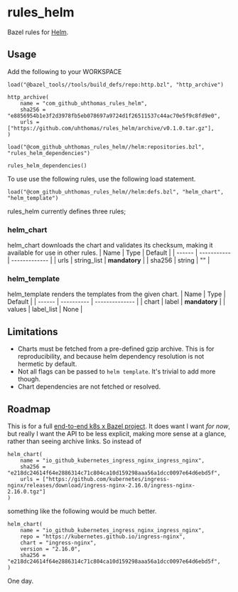 # rules_helm
Bazel rules for [Helm](https://helm.sh/).

## Usage
Add the following to your WORKSPACE
```starlark
load("@bazel_tools//tools/build_defs/repo:http.bzl", "http_archive")

http_archive(
    name = "com_github_uhthomas_rules_helm",
    sha256 = "e8856954b1e3f2d3978fb5eb078697a9724d1f26511537c44ac70e5f9c8fd9e0",
    urls = ["https://github.com/uhthomas/rules_helm/archive/v0.1.0.tar.gz"],
)

load("@com_github_uhthomas_rules_helm//helm:repositories.bzl", "rules_helm_dependencies")

rules_helm_dependencies()
```

To use use the following rules, use the following load statement.
```starlark
load("@com_github_uhthomas_rules_helm//helm:defs.bzl", "helm_chart", "helm_template")
```

rules_helm currently defines three rules;
### helm_chart
helm_chart downloads the chart and validates its checksum, making it available
for use in other rules.
| Name   | Type        | Default       |
| ------ | ----------- | ------------- |
| urls   | string_list | **mandatory** |
| sha256 | string      | ""            |

### helm_template
helm_template renders the templates from the given chart.
| Name   | Type       | Default        |
| ------ | ---------- | -------------- |
| chart  | label      | **mandatory**  |
| values | label_list | None           |

## Limitations
* Charts must be fetched from a pre-defined gzip archive. This is for
reproducibility, and because helm dependency resolution is not hermetic by default.
* Not all flags can be passed to `helm template`. It's trivial to add more though.
* Chart dependencies are not fetched or resolved.

## Roadmap
This is for a full [end-to-end k8s x Bazel project](https://github.com/uhthomas/automata).
It does want I want _for now_, but really I want the API to be less explicit,
making more sense at a glance, rather than seeing archive links. So instead of
```starlark
helm_chart(
    name = "io_github_kubernetes_ingress_nginx_ingress_nginx",
    sha256 = "e218dc24614f64e2886314c71c804ca10d159298aaa56a1dcc0097e64d6ebd5f",
    urls = ["https://github.com/kubernetes/ingress-nginx/releases/download/ingress-nginx-2.16.0/ingress-nginx-2.16.0.tgz"]
)
```
something like the following would be much better.
```starlark
helm_chart(
    name = "io_github_kubernetes_ingress_nginx_ingress_nginx",
    repo = "https://kubernetes.github.io/ingress-nginx",
    chart = "ingress-nginx",
    version = "2.16.0",
    sha256 = "e218dc24614f64e2886314c71c804ca10d159298aaa56a1dcc0097e64d6ebd5f",
)
```

One day.
